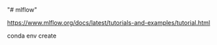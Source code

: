 "# mlflow" 

https://www.mlflow.org/docs/latest/tutorials-and-examples/tutorial.html

conda env create 